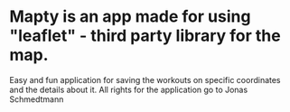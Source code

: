 # Mapty is an app made for using "leaflet" - third party library for the map.
Easy and fun application for saving the workouts on specific coordinates and the details about it.
All rights for the application go to Jonas Schmedtmann
